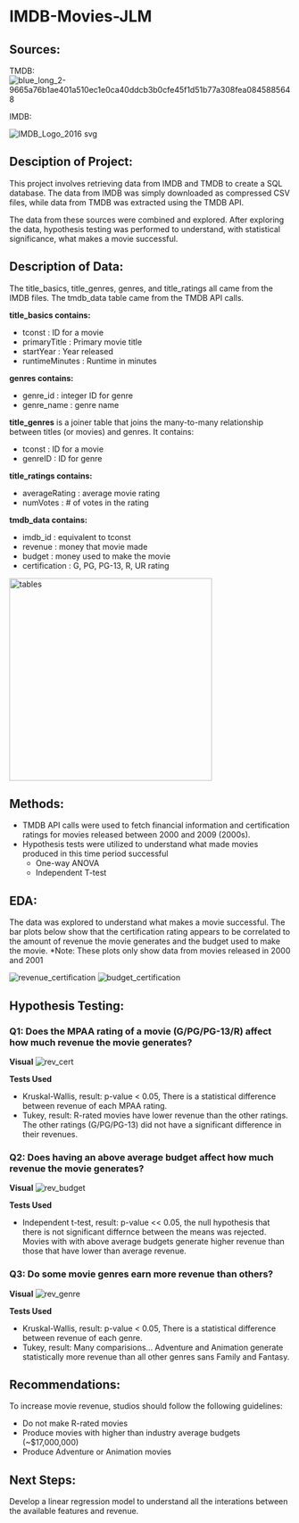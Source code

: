 # IMDB-Movies-JLM
 
 ## Sources:
 
 TMDB:
 ![blue_long_2-9665a76b1ae401a510ec1e0ca40ddcb3b0cfe45f1d51b77a308fea0845885648](https://user-images.githubusercontent.com/115378901/222606437-9bd0ed89-0366-4a9b-8c12-59e310a575c2.svg)

 IMDB:
 
 ![IMDB_Logo_2016 svg](https://user-images.githubusercontent.com/115378901/222606914-51cdda13-3b87-45eb-8450-2f7073413a92.png)

 
  ## Desciption of Project:
 This project involves retrieving data from IMDB and TMDB to create a SQL database. The data from IMDB was simply downloaded as compressed CSV files, while data from TMDB was extracted using the TMDB API. 
 
 The data from these sources were combined and explored. After exploring the data, hypothesis testing was performed to understand, with statistical significance, what makes a movie successful.
 
 ## Description of Data:
 The title_basics, title_genres, genres, and title_ratings all came from the IMDB files. The tmdb_data table came from the TMDB API calls. 
 
 **title_basics contains:**
 - tconst : ID for a movie
 - primaryTitle : Primary movie title
 - startYear : Year released
 - runtimeMinutes : Runtime in minutes

**genres contains:**
- genre_id : integer ID for genre
- genre_name : genre name

**title_genres** is a joiner table that joins the many-to-many relationship between titles (or movies) and genres. It contains:
- tconst : ID for a movie
- genreID : ID for genre

**title_ratings contains:**
- averageRating : average movie rating
- numVotes : # of votes in the rating

**tmdb_data contains:**
- imdb_id : equivalent to tconst
- revenue : money that movie made
- budget : money used to make the movie
- certification : G, PG, PG-13, R, UR rating

 
 <img width="363" alt="tables" src="https://user-images.githubusercontent.com/115378901/225484509-f08c0209-f076-46b0-bcae-fbe358e64738.png">



 ## Methods:
 - TMDB API calls were used to fetch financial information and certification ratings for movies released between 2000 and 2009 (2000s). 
 - Hypothesis tests were utilized to understand what made movies produced in this time period successful
   - One-way ANOVA
   - Independent T-test
 
 ## EDA:
 The data was explored to understand what makes a movie successful. The bar plots below show that the certification rating appears to be correlated to the amount of revenue the movie generates and the budget used to make the movie. *Note: These plots only show data from movies released in 2000 and 2001
 
![revenue_certification](https://user-images.githubusercontent.com/115378901/225486560-128d0c23-6041-4c87-8510-b4d51b2e7586.png)
![budget_certification](https://user-images.githubusercontent.com/115378901/225486565-4725aaa7-3f7e-40e1-81e4-dc67f3440c61.png)
 
 ## Hypothesis Testing:
 
 ### Q1: Does the MPAA rating of a movie (G/PG/PG-13/R) affect how much revenue the movie generates?
 
 **Visual**
 ![rev_cert](https://user-images.githubusercontent.com/115378901/225804164-33417b27-d263-4320-8ab7-83b251eb1e61.png)

 **Tests Used**
 - Kruskal-Wallis, result: p-value < 0.05, There is a statistical difference between revenue of each MPAA rating.
 - Tukey, result: R-rated movies have lower revenue than the other ratings. The other ratings (G/PG/PG-13) did not have a significant difference in their revenues.
 
 ### Q2: Does having an above average budget affect how much revenue the movie generates?
 
 **Visual**
 ![rev_budget](https://user-images.githubusercontent.com/115378901/225804187-3d65b3d9-545e-4462-ae1b-97f16492e905.png)

 **Tests Used**
 - Independent t-test, result: p-value << 0.05, the null hypothesis that there is not significant differnce between the means was rejected. Movies with with above average budgets generate higher revenue than those that have lower than average revenue.
 
 ### Q3: Do some movie genres earn more revenue than others?
 
 **Visual**
 ![rev_genre](https://user-images.githubusercontent.com/115378901/225804202-b9bc38f7-8d1f-4580-b109-100fbac1922f.png)
 
 **Tests Used**
 - Kruskal-Wallis, result: p-value < 0.05, There is a statistical difference between revenue of each genre.
 - Tukey, result: Many comparisions... Adventure and Animation generate statistically more revenue than all other genres sans Family and Fantasy.
 
 
 ## Recommendations:
 
 To increase movie revenue, studios should follow the following guidelines:
 - Do not make R-rated movies
 - Produce movies with higher than industry average budgets (~$17,000,000)
 - Produce Adventure or Animation movies
 
 ## Next Steps:
 
 Develop a linear regression model to understand all the interations between the available features and revenue. 
 

 
 
